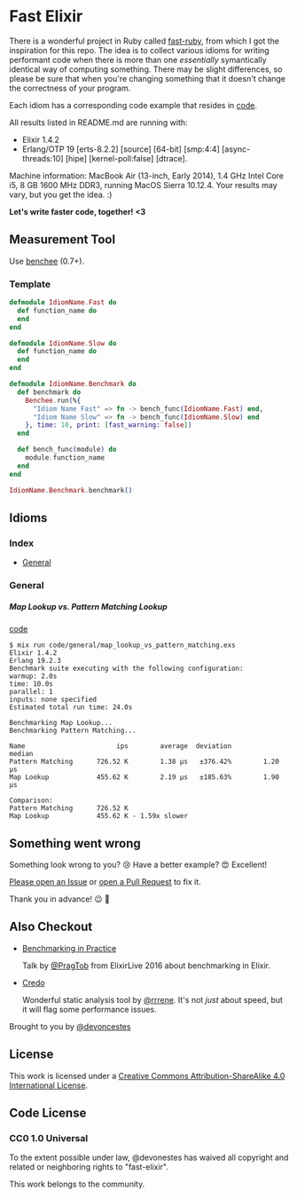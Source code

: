 Fast Elixir 
=======================================================================================================================================================================

There is a wonderful project in Ruby called [fast-ruby](https://github.com/JuanitoFatas/fast-ruby), from which I got the inspiration for this repo. The idea is to collect various idioms for writing performant code when there is more than one _essentially_ symantically identical way of computing something. There may be slight differences, so please be sure that when you're changing something that it doesn't change the correctness of your program.

Each idiom has a corresponding code example that resides in [code](code).

All results listed in README.md are running with:
* Elixir 1.4.2
* Erlang/OTP 19 [erts-8.2.2] [source] [64-bit] [smp:4:4] [async-threads:10] [hipe] [kernel-poll:false] [dtrace].

Machine information: MacBook Air (13-inch, Early 2014), 1.4 GHz Intel Core i5, 8 GB 1600 MHz DDR3, running MacOS Sierra 10.12.4. Your results may vary, but you get the idea. :)

**Let's write faster code, together! <3**

Measurement Tool
-----------------

Use [benchee](https://github.com/PragTob/benchee) (0.7+).

### Template

```elixir
defmodule IdiomName.Fast do
  def function_name do
  end
end

defmodule IdiomName.Slow do
  def function_name do
  end
end

defmodule IdiomName.Benchmark do
  def benchmark do
    Benchee.run(%{
      "Idiom Name Fast" => fn -> bench_func(IdiomName.Fast) end,
      "Idiom Name Slow" => fn -> bench_func(IdiomName.Slow) end
    }, time: 10, print: [fast_warning: false])
  end

  def bench_func(module) do
    module.function_name
  end
end

IdiomName.Benchmark.benchmark()
```

Idioms
------

### Index

- [General](#general)

### General

##### Map Lookup vs. Pattern Matching Lookup
[code](code/general/map_lookup_vs_pattern_matching.exs)

```
$ mix run code/general/map_lookup_vs_pattern_matching.exs
Elixir 1.4.2
Erlang 19.2.3
Benchmark suite executing with the following configuration:
warmup: 2.0s
time: 10.0s
parallel: 1
inputs: none specified
Estimated total run time: 24.0s

Benchmarking Map Lookup...
Benchmarking Pattern Matching...

Name                       ips        average  deviation         median
Pattern Matching      726.52 K        1.38 μs   ±376.42%        1.20 μs
Map Lookup            455.62 K        2.19 μs   ±185.63%        1.90 μs

Comparison:
Pattern Matching      726.52 K
Map Lookup            455.62 K - 1.59x slower
```

## Something went wrong

Something look wrong to you? :cry: Have a better example? :heart_eyes: Excellent!

[Please open an Issue](https://github.com/devonestes/fast-elixir/issues/new) or [open a Pull Request](https://github.com/devonestes/fast-elixir/pulls) to fix it.

Thank you in advance! :wink: :beer:


## Also Checkout

- [Benchmarking in Practice](https://www.youtube.com/watch?v=7-mE5CKXjkw)

  Talk by [@PragTob](https://github.com/PragTob) from ElixirLive 2016 about benchmarking in Elixir.

- [Credo](https://github.com/rrrene/credo)

  Wonderful static analysis tool by [@rrrene](https://github.com/rrrene). It's not _just_ about speed, but it will flag some performance issues.



Brought to you by [@devoncestes](https://twitter.com/devoncestes)

## License

This work is licensed under a [Creative Commons Attribution-ShareAlike 4.0 International License](https://creativecommons.org/licenses/by-sa/4.0/).


## Code License

### CC0 1.0 Universal

To the extent possible under law, @devonestes has waived all copyright and related or neighboring rights to "fast-elixir".

This work belongs to the community.
